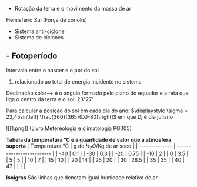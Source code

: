 - Rotação da terra e o movimento da massa de ar

Hemisfério Sul (Força de coriolis)
- Sistema anti-ciclone
- Sistema de ciclones

## - Fotoperíodo
Intervalo entre o nascer e o por do sol

1. relacionado ao total de energia incidente no sistema

Declinação solar--> é o angulo formado pelo plano do equador e a reta que liga o centro da terra e o sol: 23°27'

Para calcular a posição do sol em cada dia do ano:
$\displaystyle \sigma = 23,45sin\left[ \frac{360}{365}(DJ-80)\right]$
em que Dj é dia juliano

![[1.png]]
(Livro Metereologia e climatologia PG,105)

**Tabela da temperatura °C e a quantidade de valor que a atmosfera suporta**
| Temperatura °C | g de $H_2O$/Kg de ar seco |
| -------------- | ------------------------- |
| -40            | 0.1                       |
| -30            | 0.3                       |
| -20            | 0.75                      |
| -10            | 2                         |
| 0              | 3.5                       |
| 5              | 5                         |
| 10             | 7                         |
| 15             | 10                        |
| 20             | 14                        |
| 25             | 20                        |
| 30             | 26.5                      |
| 35             | 35                        |
| 40             | 47                        |
|                |                           |

**Isoigras**
	São linhas que denotam igual humidade relativa do ar









